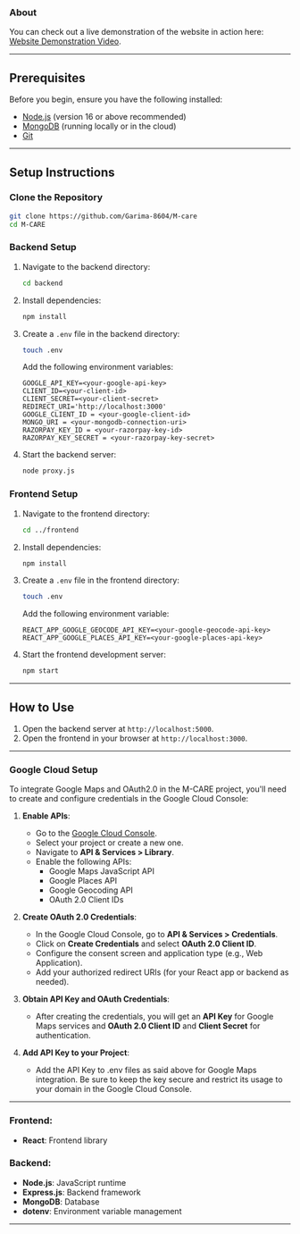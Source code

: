 ### About


You can check out a live demonstration of the website in action here: [Website Demonstration Video](https://youtu.be/sdsgl7wrJeg).

---

## Prerequisites

Before you begin, ensure you have the following installed:

- [Node.js](https://nodejs.org/) (version 16 or above recommended)
- [MongoDB](https://www.mongodb.com/) (running locally or in the cloud)
- [Git](https://git-scm.com/)

---

## Setup Instructions

### Clone the Repository
```bash
git clone https://github.com/Garima-8604/M-care
cd M-CARE
```

### Backend Setup
1. Navigate to the backend directory:
   ```bash
   cd backend
   ```
2. Install dependencies:
   ```bash
   npm install
   ```
3. Create a `.env` file in the backend directory:
   ```bash
   touch .env
   ```
   Add the following environment variables:
   ```env
   GOOGLE_API_KEY=<your-google-api-key>
   CLIENT_ID=<your-client-id>
   CLIENT_SECRET=<your-client-secret>
   REDIRECT_URI='http://localhost:3000'
   GOOGLE_CLIENT_ID = <your-google-client-id>
   MONGO_URI = <your-mongodb-connection-uri>
   RAZORPAY_KEY_ID = <your-razorpay-key-id>
   RAZORPAY_KEY_SECRET = <your-razorpay-key-secret>
   ```

4. Start the backend server:
   ```bash
   node proxy.js
   ```

### Frontend Setup
1. Navigate to the frontend directory:
   ```bash
   cd ../frontend
   ```
2. Install dependencies:
   ```bash
   npm install
   ```
3. Create a `.env` file in the frontend directory:
   ```bash
   touch .env
   ```
   Add the following environment variable:
   ```env
   REACT_APP_GOOGLE_GEOCODE_API_KEY=<your-google-geocode-api-key>
   REACT_APP_GOOGLE_PLACES_API_KEY=<your-google-places-api-key>
   ```

4. Start the frontend development server:
   ```bash
   npm start
   ```

---

## How to Use

1. Open the backend server at `http://localhost:5000`.
2. Open the frontend in your browser at `http://localhost:3000`.
---

### Google Cloud Setup

To integrate Google Maps and OAuth2.0 in the M-CARE project, you'll need to create and configure credentials in the Google Cloud Console:

1. **Enable APIs**: 
   - Go to the [Google Cloud Console](https://console.cloud.google.com/).
   - Select your project or create a new one.
   - Navigate to **API & Services > Library**.
   - Enable the following APIs:
     - Google Maps JavaScript API
     - Google Places API
     - Google Geocoding API
     - OAuth 2.0 Client IDs

2. **Create OAuth 2.0 Credentials**:
   - In the Google Cloud Console, go to **API & Services > Credentials**.
   - Click on **Create Credentials** and select **OAuth 2.0 Client ID**.
   - Configure the consent screen and application type (e.g., Web Application).
   - Add your authorized redirect URIs (for your React app or backend as needed).

3. **Obtain API Key and OAuth Credentials**:
   - After creating the credentials, you will get an **API Key** for Google Maps services and **OAuth 2.0 Client ID** and **Client Secret** for authentication.

4. **Add API Key to your Project**:
   - Add the API Key to .env files as said above for Google Maps integration. Be sure to keep the key secure and restrict its usage to your domain in the Google Cloud Console.

---
### Frontend:
- **React**: Frontend library

### Backend:
- **Node.js**: JavaScript runtime
- **Express.js**: Backend framework
- **MongoDB**: Database
- **dotenv**: Environment variable management

---
